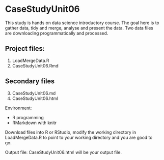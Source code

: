 # CaseStudyUnit06

This study is hands on data science introductory course. The goal here is to gather data, tidy and merge, analyse and present the data.
Two data files are downloading programmatically and processed.

Project files:
-----------------------------------------------------------
1. LoadMergeData.R
2. CaseStudyUnit06.Rmd

Secondary files
----------------------------------------------------------
3. CaseStudyUnit06.md
4. CaseStudyUnit06.html

Environment:
- R programming
- RMarkdown with knitr

Download files into R or RStudio, modify the working directory in LoadMergeData.R to point to your working directory and you are good to go.

Output file: CaseStudyUnit06.html will be your output file.

